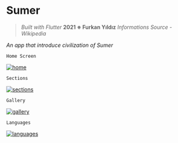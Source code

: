# **Sumer**

> *Built with Flutter*
> **2021 ※ Furkan Yıldız**
> *Informations Source - Wikipedia*

*An app that introduce civilization of Sumer*

    Home Screen

<a href="https://ibb.co/qYcwxYP"><img src="https://i.ibb.co/fdy7QdP/home.jpg" alt="home" border="0"></a>

    Sections

<a href="https://ibb.co/JFfFzdJ"><img src="https://i.ibb.co/R4x4CSw/sections.jpg" alt="sections" border="0"></a>

    Gallery

<a href="https://ibb.co/996PpWc"><img src="https://i.ibb.co/SXbS6B5/gallery.jpg" alt="gallery" border="0"></a>

    Languages

<a href="https://ibb.co/12j4T68"><img src="https://i.ibb.co/C0DSQ2h/languages.jpg" alt="languages" border="0"></a>
